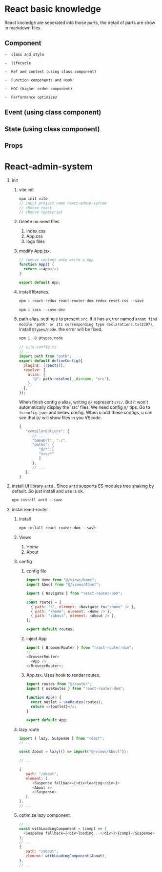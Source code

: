 # React basic knowledge

React knoledge are seperated into those parts, the detail of parts are show in markdown files.

## Component

    -  class and style

    -  lifecycle

    -  Ref and context (using class component)

    -  Function components and Hook

    -  HOC (higher order component)

    -  Performance optimizez

## Event (using class component)

## State (using class component)

## Props

# React-admin-system

1. init

   1. vite init

      ```js
      npm init vite
      // input project name react-admin-system
      // choose react
      // choose typescript

      ```

   2. Delete no need files
      1. index.css
      2. App.css
      3. logo files
   3. modify App.tsx.

      ```js
      // remove content only write a App
      function App() {
        return <>App</>;
      }

      export default App;
      ```

   4. install libraries.

      ```js
      npm i react-redux react-router-dom redux reset-css --save

      npm i sass --save-dev
      ```

   5. path alias. setting `@` to present `src`. if it has a error named `annot find module 'path' or its corresponding type declarations.ts(2307)`, install `@types/node`. the error will be fixed.

      ```js
      npm i -D @types/node
      ```

      ```js
      // vite.config.ts
      // ...
      import path from "path";
      export default defineConfig({
        plugins: [react()],
        resolve: {
          alias: {
            "@": path.resolve(__dirname, "src"),
          },
        },
      });
      ```

      When finish config `@` alias, writing `@/` represent `src/`. But it won't automatically display the 'src' files. We need config `@/` tips. Go to `tsconfig.json` and below config. When u add these configs, u can see that `@/` will show files in you VScode.

      ```js
      {
         "compilerOptions": {
            // ...
            "baseUrl": "./",
            "paths": {
               "@/*":[
               "src/*"
               ]
            },
            // ...
         },
      }
      ```

2. install UI library `antd` . Since `antd` supports ES modules tree shaking by default. So just install and use is ok.

   ```js
   npm install antd --save
   ```

3. instal react-router

   1. install
      ```js
      npm install react-router-dom --save
      ```
   2. Views
      1. Home
      2. About
   3. config

      1. config file

         ```js
         import Home from "@/views/Home";
         import About from "@/views/About";

         import { Navigate } from "react-router-dom";

         const routes = [
           { path: "/", element: <Navigate to="/home" /> },
           { path: "/home", element: <Home /> },
           { path: "/about", element: <About /> },
         ];

         export default routes;
         ```

      2. inject App
         ```js
         import { BrowserRouter } from "react-router-dom";
         // ...
         <BrowserRouter>
           <App />
         </BrowserRouter>;
         ```
      3. App.tsx. Uses hook to render routes.

         ```js
         import routes from "@/router";
         import { useRoutes } from "react-router-dom";

         function App() {
           const outlet = useRoutes(routes);
           return <>{outlet}</>;
         }

         export default App;
         ```

   4. lazy route

      ```js
      import { lazy, Suspense } from "react";
      // ...

      const About = lazy(() => import("@/views/About"));

      // ...

      {
         path: "/about",
         element: (
            <Suspense fallback={<div>loading</div>}>
            <About />
            </Suspense>
         ),
      },
      // ...
      ```

   5. optimize lazy component.
      ```js
      // ...
      const withLoadingComponent = (comp) => (
        <Suspense fallback={<div>loading...</div>}>{comp}</Suspense>
      );
      // ...
      {
         path: "/about",
         element: withLoadingComponent(About),
      },
      // ...
      ```
